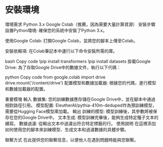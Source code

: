 # 安裝環境
環境需求
Python 3.x
Google Colab（推薦，因為需要大量計算資源）
安裝步驟
設置Python環境:
確保您的系統中安裝了Python 3.x。

使用Google Colab:
打開Google Colab，並將您的腳本上傳至Colab。

安裝依賴項:
在Colab筆記本中運行以下命令安裝所需的庫。

bash
Copy code
!pip install transformers
!pip install datasets
掛載Google Drive:
為了存取Google Drive中的數據文件，執行以下代碼：

python
Copy code
from google.colab import drive
drive.mount('/content/drive')
配置模型和數據加載器:
根據您的代碼，進行模型和數據加載器的配置。

重要模塊
輸入
數據集: 您的訓練數據應存儲在Google Drive中，並在腳本中通過相對路徑引用。
模型配置: EleutherAI/pythia-410m-deduped作為預訓練模型，需要從Hugging Face模型庫加載。
輸出
訓練的模型: 模型訓練後，其參數將被保存在您的Google Drive中。
文本生成: 模型訓練完畢後，能夠生成特定種子文本的續寫。
數據過濾: 從輸出文本中過濾出符合特定標籤的行。
使用說明
在這裡添加如何使用您的腳本來訓練模型、生成文本和過濾數據的具體步驟。

聯繫方式
在此提供您的聯繫信息，以便他人在遇到問題時能與您聯繫。

